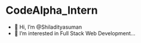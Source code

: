# CodeAlpha_Intern

- 👋 Hi, I’m @Shiladityasuman
- 👀 I’m interested in Full Stack Web Development...

<!---
Shiladityasuman/Shiladityasuman is a ✨ special ✨ repository because its `README.md` (this file) appears on your GitHub profile.
You can click the Preview link to take a look at your changes.
--->
